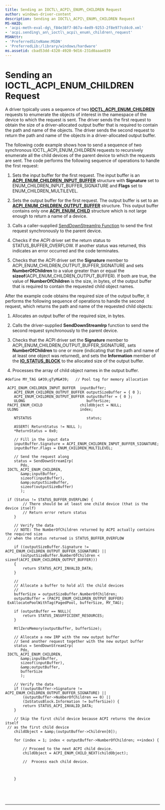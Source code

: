```yaml
---
title: Sending an IOCTL\_ACPI\_ENUM\_CHILDREN Request
author: windows-driver-content
description: Sending an IOCTL\_ACPI\_ENUM\_CHILDREN Request
MS-HAID:
- 'acpi-meth-eval-dg\_f84e38f7-867a-4ed9-9253-2f8e977cd4c0.xml'
- 'acpi.sending\_an\_ioctl\_acpi\_enum\_children\_request'
MSHAttr:
- 'PreferredSiteName:MSDN'
- 'PreferredLib:/library/windows/hardware'
ms.assetid: cbad53dd-4320-4920-9d16-231d0aaae839
---
```


# Sending an IOCTL\_ACPI\_ENUM\_CHILDREN Request


A driver typically uses a sequence of two [**IOCTL\_ACPI\_ENUM\_CHILDREN**](https://msdn.microsoft.com/library/windows/hardware/ff536147) requests to enumerate the objects of interest in the namespace of the device to which the request is sent. The driver sends the first request to obtain the size of a driver-allocated output buffer that is required to contain the path and name of the objects. The driver sends the second request to return the path and name of the objects in a driver-allocated output buffer.

The following code example shows how to send a sequence of two synchronous IOCTL\_ACPI\_ENUM\_CHILDREN requests to recursively enumerate all the child devices of the parent device to which the requests are sent. The code performs the following sequence of operations to handle the first request:

1.  Sets the input buffer for the first request. The input buffer is an [**ACPI\_ENUM\_CHILDREN\_INPUT\_BUFFER**](https://msdn.microsoft.com/library/windows/hardware/ff536110) structure with **Signature** set to ENUM\_CHILDREN\_INPUT\_BUFFER\_SIGNATURE and **Flags** set to ENUM\_CHILDREN\_MULTILEVEL.

2.  Sets the output buffer for the first request. The output buffer is set to an [**ACPI\_ENUM\_CHILDREN\_OUTPUT\_BUFFER**](https://msdn.microsoft.com/library/windows/hardware/ff536112) structure. This output buffer contains only one [**ACPI\_ENUM\_CHILD**](https://msdn.microsoft.com/library/windows/hardware/ff536109) structure which is not large enough to return a name of a device.

3.  Calls a caller-supplied [SendDownStreamIrp Function](senddownstreamirp-function.md) to send the first request synchronously to the parent device.

4.  Checks if the ACPI driver set the return status to STATUS\_BUFFER\_OVERFLOW. If another status was returned, this indicates an error occurred and the code terminates.

5.  Checks that the ACPI driver set the **Signature** member to ACPI\_ENUM\_CHILDREN\_OUTPUT\_BUFFER\_SIGNATURE and sets **NumberOfChildren** to a value greater than or equal the **sizeof**(ACPI\_ENUM\_CHILDREN\_OUTPUT\_BUFFER). If both are true, the value of **NumberOfChildren** is the size, in bytes, of the output buffer that is required to contain the requested child object names.

After the example code obtains the required size of the output buffer, it performs the following sequence of operations to handle the second request, which returns the path and name of the requested child objects:

1.  Allocates an output buffer of the required size, in bytes.

2.  Calls the driver-supplied **SendDownStreamIrp** function to send the second request synchronously to the parent device.

3.  Checks that the ACPI driver set the **Signature** member to ACPI\_ENUM\_CHILDREN\_OUTPUT\_BUFFER\_SIGNATURE, sets **NumberOfChildren** to one or more (indicating that the path and name of at least one object was returned), and sets the **Information** member of the [**IO\_STATUS\_BLOCK**](https://msdn.microsoft.com/library/windows/hardware/ff550671) to the allocated size of the output buffer.

4.  Processes the array of child object names in the output buffer.

```
#define MY_TAG &#39;gTyM&#39;   // Pool tag for memory allocation

 ACPI_ENUM_CHILDREN_INPUT_BUFFER  inputBuffer;
    ACPI_ENUM_CHILDREN_OUTPUT_BUFFER outputSizeBuffer = { 0 };
    ACPI_ENUM_CHILDREN_OUTPUT_BUFFER outputBuffer = { 0 };
    ULONG                            bufferSize;
 PACPI_ENUM_CHILD                 childObject = NULL;
 ULONG                            index;

    NTSTATUS                         status;

    ASSERT( ReturnStatus != NULL );
    *ReturnStatus = 0x0;

    // Fill in the input data
    inputBuffer.Signature = ACPI_ENUM_CHILDREN_INPUT_BUFFER_SIGNATURE;
    inputBuffer.Flags = ENUM_CHILDREN_MULTILEVEL;

    // Send the request along
    status = SendDownStreamIrp(
       Pdo,
 IOCTL_ACPI_ENUM_CHILDREN,
       &amp;inputBuffer,
       sizeof(inputBuffer),
       &amp;outputSizeBuffer,
       sizeof(outputSizeBuffer)
       );

 if (Status != STATUS_BUFFER_OVERFLOW) {
        // There should be at least one child device (that is the device itself)
        // Return error return status
    }

    // Verify the data
    // NOTE: The NumberOfChildren returned by ACPI actually contains the required size
 // when the status returned is STATUS_BUFFER_OVERFLOW 

    if ((outputSizeBuffer.Signature != ACPI_ENUM_CHILDREN_OUTPUT_BUFFER_SIGNATURE) ||
       (outputSizeBuffer.NumberOfChildren < sizeof(ACPI_ENUM_CHILDREN_OUTPUT_BUFFER)))
    {
        return STATUS_ACPI_INVALID_DATA;
    }

    //
    // Allocate a buffer to hold all the child devices
    //
    bufferSize = outputSizeBuffer.NumberOfChildren;
    outputBuffer = (PACPI_ENUM_CHILDREN_OUTPUT_BUFFER)
 ExAllocatePoolWithTag(PagedPool, bufferSize, MY_TAG);

    if (outputBuffer == NULL){
        return STATUS_INSUFFICIENT_RESOURCES;
    }

    RtlZeroMemory(outputBuffer, bufferSize);

    // Allocate a new IRP with the new output buffer
    // Send another request together with the new output buffer
    status = SendDownStreamIrp(
       Pdo,
 IOCTL_ACPI_ENUM_CHILDREN,
       &amp;inputBuffer,
       sizeof(inputBuffer),
       &amp;outputBuffer,
       bufferSize
       );

    // Verify the data
    if ((outputBuffer->Signature != ACPI_ENUM_CHILDREN_OUTPUT_BUFFER_SIGNATURE) ||
        (outputBuffer->NumberOfChildren == 0) ||
        (IoStatusBlock.Information != bufferSize)) {
        return STATUS_ACPI_INVALID_DATA;
    }

    // Skip the first child device because ACPI returns the device itself 
 // as the first child device
    childObject = &amp;(outputBuffer->Children[0]);

    for (index = 1; index < outputBuffer->NumberOfChildren; ++index) {

        // Proceed to the next ACPI child device. 
        childObject = ACPI_ENUM_CHILD_NEXT(childObject);

        //  Process each child device.
 
 
 
    }
```

 

 


--------------------


